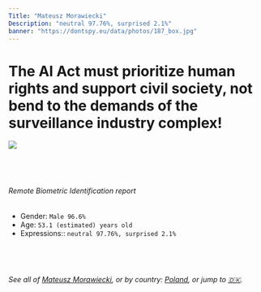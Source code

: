 ```yaml
---
Title: "Mateusz Morawiecki"
Description: "neutral 97.76%, surprised 2.1%"
banner: "https://dontspy.eu/data/photos/187_box.jpg"
---
```


# The AI Act must prioritize human rights and support civil society, not bend to the demands of the surveillance industry complex!

<link rel="stylesheet" type="text/css" href="/css/blog.css" />

<div class="is-fake" hidden>

_This image is **clearly fake**_, yet we [continue to collect them because the AI Act negotiations](/blog/why-deepfake/) are heading in a direction that will only make people's lives more complicated. For a more in-depth explanation, read: [Double threat: why losing the battle against Face Biometrics would fuel the proliferation of deepfakes](/blog/the-dual-threat-how-losing-the-biometric-battle-fuels-deepfake-proliferation/).


</div>

<!-- <img src="https://dontspy.eu/data/photos/54_box.jpg" /> -->
<img src="https://dontspy.eu/data/photos/187_box.jpg" />

## <br>

###### Remote Biometric Identification report

* <span class="label">Gender:</span> `Male 96.6%`
* <span class="label">Age:</span> `53.1 (estimated) years old`
* <span class="label">Expressions::</span> `neutral 97.76%, surprised 2.1%`

## <br>

###### See all of [Mateusz Morawiecki](/policymaker#Mateusz%20Morawiecki), or by country: [Poland](/country#Poland), or jump to [🇩🇰](/x/178).

## <br>
